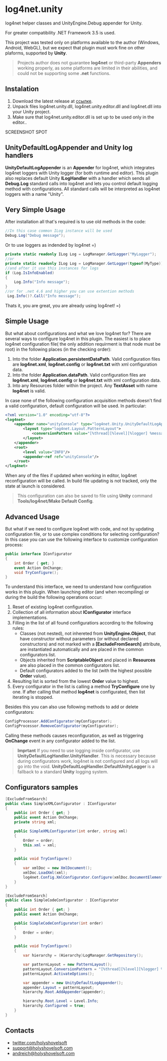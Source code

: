 # log4net.unity

log4net helper classes and UnityEngine.Debug appender for Unity.

For greater compatibility .NET Framework 3.5 is used.

This project was tested only on platforms available to the author (Windows, Android, WebGL), but we expect that plugin must work fine on other plaforms, supported by **Unity**.

> Projects author does not guarantee **log4net** or third-party **Appenders** working properly, as some platforms are limited in their abilities, and could not be supporting some **.net** functions.

## Instalation

1. Download the latest release at [ссылке](https://github.com/HolyShovelSoft/log4net.unity/releases).
2. Unpack files log4net.unity.dll, log4net.unity.editor.dll and log4net.dll into your Unity project.
3. Make sure that log4net.unity.editor.dll is set up to be used only in the editor..

SCREENSHOT SPOT

## UnityDefaultLogAppender and Unity log handlers

**UnityDefaultLogAppender** is an **Appender** for log4net, which integrates log4net loggers with Unity logger (for both runtime and editor). This plugin also replaces default Unity **ILogHandler** with a handler which sends all **Debug.Log** standard calls into log4net and lets you control default logging method with configurations.
All standard calls will be interpreted as log4net loggers with a name "Unity".

## Very Simple Usage

After installation all that's required is to use old methods in the code:

``` csharp
//In this case common ILog instance will be used
Debug.Log("Debug message");
```

Or to use loggers as indended by log4net =)

``` csharp
private static readonly ILog Log = LogManager.GetLogger("MyLogger");
//or
private static readonly ILog Log = LogManager.GetLogger(typeof(MyType));
//and after it use this instances for logs
if (Log.IsInfoEnabled)
{
    Log.Info("Info message");
}
//or for .net 4.6 and higher you can use extention methods
 Log.Info()?.Call("Info message");
```

Thats it, you are great, you are already using log4net! =)

## Simple Usage

But what about configurations and what we love log4net for? There are several ways to configure log4net in this plugin. The easiest is to place log4net configuration file( the only addition requirment is that <log4net> node must be root) in the following places (in the checking order):

1. Into the folder **Application.persistentDataPath**. Valid configuration files are **log4net.xml**, **log4net.config** or **log4net.txt** with xml configuration data.
2. Into the folder **Application.dataPath**. Valid configuration files are **log4net.xml**, **log4net.config** or **log4net.txt** with xml configuration data.
3. Into any Resources folder within the project. Any **TextAsset** with name **log4net** is valid.

In case none of the following configuration acquisition methods doesn't find a valid configuration, default configuration will be used. In particular:

``` xml
<?xml version="1.0" encoding="utf-8"?>
<log4net>
    <appender name="unityConsole" type="log4net.Unity.UnityDefaultLogAppender">
        <layout type="log4net.Layout.PatternLayout">
            <conversionPattern value="[%thread][%level][%logger] %message"/>
        </layout>
    </appender>
    <root>
        <level value="INFO"/>
        <appender-ref ref="unityConsole"/>
    </root>
</log4net>
```

When any of the files if updated when working in editor, log4net reconfiguration will be called. In build file updating is not tracked, only the state at launch is considered.

> This configuration can also be saved to file using **Unity** command **Tools/log4net/Make Default Config**.

## Advanced Usage

But what if we need to configure log4net with code, and not by updating configuration file, or to use complex conditions for selecting configuration? In this case you can use the following interface to customize configuration process:

``` csharp
public interface IConfigurator
{
    int Order { get; }
    event Action OnChange;
    void TryConfigure();
}
```

To understand this interface, we need to understand how configuration works in this plugin. When launching editor (and when recompiling) or during the build the following operations occur:

1. Reset of existing log4net configuration.
2. Collection of all information about **IConfigurator** interface implementations.
3. Filling in the list of all found configuratiors according to the following rules:
    - Classes (not nested), not inhereted from **UnityEngine.Object**, that have constructor without parameters (or without declared constructors) and not marked with a **[ExcludeFromSearch]** attribute, are instantiated automatically and are placed in the common configurators list.
    - Objects inherited from **ScriptableObject** and placed in **Resources** are also placed in the common configurators list.
    - Default configurators added to the list (with the highest possible **Order** value).
4. Resulting list is sorted from the lowest **Order** value to highest.
5. Every configurator in the list is calling a method **TryConfigure** one by one. If after calling that method **log4net** is configurated, then list iterating is stopped.

Besides this you can also use following methods to add or delete configurators:

``` csharp
ConfigProcessor.AddConfigurator(myConfigurator);
ConfigProcessor.RemoveConfigurator(myConfigurator);
```

Calling these methods causes reconfiguration, as well as triggering **OnChange** event in any configurator added to the list.

> **Imprtant**
> If you need to use logging inside configurator, use **UnityDefaultLogHandler.UnityHandler**. This is necessary because during configurators work, log4net is not configured and all logs will go into the void. **UnityDefaultLogHandler.DefaultUnityLogger** is a fallback to a standard **Unity** logging system.

## Configurators samples

``` csharp
[ExcludeFromSearch]
public class SimpleXMLConfigurator : IConfigurator
{
    public int Order { get; }
    public event Action OnChange;
    private string xml;

    public SimpleXMLConfigurator(int order, string xml)
    {
        Order = order;
        this.xml = xml;
    }

    public void TryConfigure()
    {
        var xmlDoc = new XmlDocument();
        xmlDoc.LoadXml(xml);
        log4net.Config.XmlConfigurator.Configure(xmlDoc.DocumentElement);
    }
}
```

``` csharp
[ExcludeFromSearch]
public class SimpleCodeConfigurator : IConfigurator
{
    public int Order { get; }
    public event Action OnChange;

    public SimpleCodeConfigurator(int order)
    {
        Order = order;
    }

    public void TryConfigure()
    {
        var hierarchy = (Hierarchy)LogManager.GetRepository();

        var patternLayout = new PatternLayout();
        patternLayout.ConversionPattern = "[%thread][%level][%logger] %message";
        patternLayout.ActivateOptions();

        var appender = new UnityDefaultLogAppender();
        appender.Layout = patternLayout;
        hierarchy.Root.AddAppender(appender);

        hierarchy.Root.Level = Level.Info;
        hierarchy.Configured = true;
    }
}
```

## Contacts

- [twitter.com/holyshovelsoft](https://twitter.com/holyshovelsoft)
- [support@holyshovelsoft.com](mailto:support@holyshovelsoft.com)
- [andreich@holyshovelsoft.com](mailto:andreich@holyshovelsoft.com)